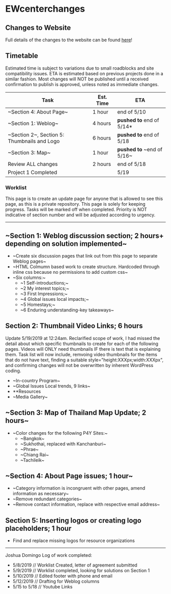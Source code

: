 # EWcenterchanges

## Changes to Website

Full details of the changes to the website can be found [here](https://github.com/sudoyashi/ewcenterchanges/blob/master/changelog.md)!

## Timetable

Estimated time is subject to variations due to small roadblocks and site compatibility issues. ETA is estimated based on previous projects done in a similar fashion. Most changes will NOT be published until a received confirmation to publish is approved, unless noted as immediate changes.

| Task                              | Est. Time | ETA         |
| --------------------------------- | --------- | ----------- |
| ~Section 4: About Page~           | 1 hour    | end of 5/10 |
| ~Section 1: Weblog~               | 4 hours   |**pushed to** end of 5/14\*|
| ~Section 2~, Section 5: Thumbnails and Logo | 6 hours    | **pushed to** end of 5/18 |
| ~Section 3: Map~                    | 1 hour    | **pushed to** ~end of 5/16~ |
| Review ALL changes                | 2 hours   | end of 5/18 |
| Project 1 Completed               |           | 5/19        |

### Worklist

This page is to create an update page for anyone that is allowed to see this page, as this is a private repository. This page is solely for keeping progress. Tasks will be marked off when completed. Priority is NOT indicative of section number and will be adjusted according to urgency.

<hr />

## ~Section 1: Weblog discussion section; 2 hours+ depending on solution implemented~

- ~Create six discussion pages that link out from this page to separate Weblog pages~
- ~HTML Colmumn based work to create structure. Hardcoded through inline css because no permissions to add custom css~
- ~Six columns:~
  - ~1 Self-introductions;~
  - ~2 My interest topics;~
  - ~3 First Impressions;~
  - ~4 Global issues local impacts;~
  - ~5 Homestays;~
  - ~6 Enduring understanding-key takeaways~
  
## Section 2: Thumbnail Video Links; 6 hours

Update 5/19/2019 at 12:24am. 
Reclarified scope of work, I had missed the detail about which specific thumbnails to create for each of the following pages. Videos will ONLY need thumbnails IF there is text that is explaining them. Task list will now include, remvoing video thumbnails for the items that do not have text, finding a suitable style="height:XXXpx;width:XXXpx", and confirming changes will not be overwritten by inherent WordPress coding.

- ~In-country Program~
- ~Global Issues Local trends, 9 links~
- **Resources
- ~Media Gallery~

## ~Section 3: Map of Thailand Map Update; 2 hours~

- ~Color changes for the following P4Y Sites:~
  - ~Bangkok~
  - ~Sukhothai, replaced with Kanchanburi~ 
  - ~Phrae~
  - ~Chiang Rai~
  - ~Tachileik~

## ~Section 4: About Page issues; 1 hour~

- ~Category information is incongruent with other pages, amend information as necessary~
- ~Remove redundant categories~
- ~Remove contact information, replace with respective email address~

## Section 5: Inserting logos or creating logo placeholders; 1 hour

- Find and replace missing logos for resource organizations

<hr />

Joshua Domingo
Log of work completed:

- 5/8/2019 // Worklist Created, letter of agreement submitted
- 5/9/2019 // Worklist completed, looking for solutions on Section 1
- 5/10/2019 // Edited footer with phone and email
- 5/12/2019 // Drafting for Weblog columns
- 5/15 to 5/18 // Youtube Links

